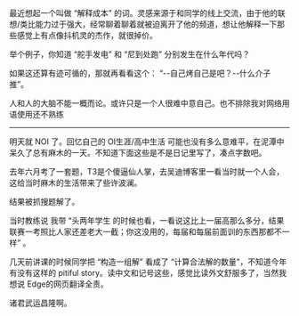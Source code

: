 最近想起一个叫做 “解释成本” 的词。灵感来源于和同学的线上交流，由于他的联想/类比能力过于强大，经常聊着聊着就被迫离开了他的频道，想让他解释一下那些感觉上有点像抖机灵的杰作，就很掉价。

举个例子，你知道 “舵手发电” 和 “尼到处跑” 分别发生在什么年代吗？

如果这还算有迹可循的，那就再看看这个： “--自己烤自己是吧？--什么介子推”。

人和人的大脑不能一概而论。或许只是一个人很难中意自己。也不排除我对网络用语使用还不熟练

---

明天就 NOI 了。回忆自己的 OI生涯/高中生活 可能也没有多么意难平，在泥潭中呆久了总有麻木的一天。不知道下面这些是不是日记里写了，凑点字数吧。

去年六月考了一套题，T3是个傻逼仙人掌，去吴迪博客里一看当时就一个人会，这给当时麻木的生活带来了些许波澜。

结果被抓搜题解了。

当时教练说 我带 “头两年学生 的时候也看，一看说这比上一届高那么多分，结果联赛一考照比人家还差老大一截；你这没用的，每届和每届前面训的东西那都不一样” 。

几天前讲课的时候同学把 “构造一组解” 看成了 “计算合法解的数量”，不知道今年有没有这样的 pitiful story。读中文和记号这些，感觉比读外文舒服多了，当然我想说 Edge的网页翻译全责。

诸君武运昌隆啊。